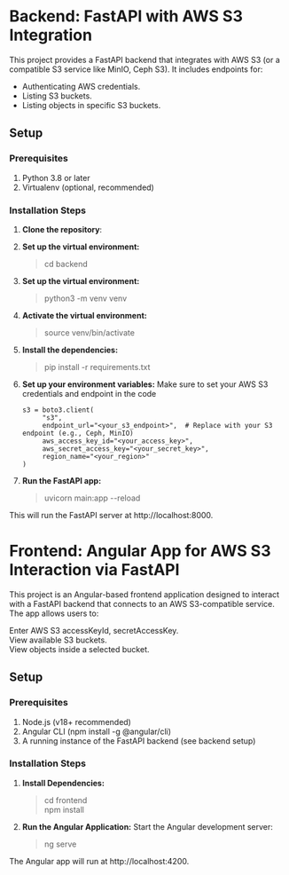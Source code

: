 # Backend: FastAPI with AWS S3 Integration

This project provides a FastAPI backend that integrates with AWS S3 (or a compatible S3 service like MinIO, Ceph S3). It includes endpoints for:

- Authenticating AWS credentials.
- Listing S3 buckets.
- Listing objects in specific S3 buckets.

## Setup

### Prerequisites

1. Python 3.8 or later
2. Virtualenv (optional, recommended)

### Installation Steps

1. **Clone the repository**:

2. **Set up the virtual environment:**
   > cd backend

3. **Set up the virtual environment:**
   > python3 -m venv venv

4. **Activate the virtual environment:**
   > source venv/bin/activate

5. **Install the dependencies:**
   > pip install -r requirements.txt

6. **Set up your environment variables:**
   Make sure to set your AWS S3 credentials and endpoint in the code
   ```
   s3 = boto3.client(
        "s3",
        endpoint_url="<your_s3_endpoint>",  # Replace with your S3 endpoint (e.g., Ceph, MinIO)
        aws_access_key_id="<your_access_key>",
        aws_secret_access_key="<your_secret_key>",
        region_name="<your_region>"
   )

7. **Run the FastAPI app:**
   > uvicorn main:app --reload

This will run the FastAPI server at http://localhost:8000.

# Frontend: Angular App for AWS S3 Interaction via FastAPI

This project is an Angular-based frontend application designed to interact with a FastAPI backend that connects to an AWS S3-compatible service. The app allows users to:

Enter AWS S3 accessKeyId, secretAccessKey.  
View available S3 buckets.  
View objects inside a selected bucket.

## Setup

### Prerequisites

1. Node.js (v18+ recommended)
2. Angular CLI (npm install -g @angular/cli)
3. A running instance of the FastAPI backend (see backend setup)

### Installation Steps
1. **Install Dependencies:**
   > cd frontend  
   > npm install

2. **Run the Angular Application:**
   Start the Angular development server:
   > ng serve

The Angular app will run at http://localhost:4200.

